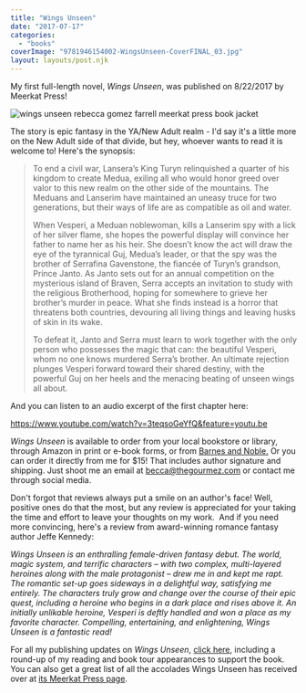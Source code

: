 ```yaml
---
title: "Wings Unseen"
date: "2017-07-17"
categories:
  - "books"
coverImage: "9781946154002-WingsUnseen-CoverFINAL_03.jpg"
layout: layouts/post.njk
---
```


My first full-length novel, _Wings Unseen_, was published on 8/22/2017 by Meerkat Press!

![wings unseen rebecca gomez farrell meerkat press book jacket](https://d2ypg8o05lff0b.cloudfront.net/wp-content/uploads/sites/3/pages/FINAL-9781946154002-WingsUnseen-Cover-FLATTENED-CMYK_03-1024x713.jpg)

The story is epic fantasy in the YA/New Adult realm - I'd say it's a little more on the New Adult side of that divide, but hey, whoever wants to read it is welcome to! Here's the synopsis:

> To end a civil war, Lansera’s King Turyn relinquished a quarter of his kingdom to create Medua, exiling all who would honor greed over valor to this new realm on the other side of the mountains. The Meduans and Lanserim have maintained an uneasy truce for two generations, but their ways of life are as compatible as oil and water.
>
> When Vesperi, a Meduan noblewoman, kills a Lanserim spy with a lick of her silver flame, she hopes the powerful display will convince her father to name her as his heir. She doesn’t know the act will draw the eye of the tyrannical Guj, Medua’s leader, or that the spy was the brother of Serrafina Gavenstone, the fiancée of Turyn’s grandson, Prince Janto. As Janto sets out for an annual competition on the mysterious island of Braven, Serra accepts an invitation to study with the religious Brotherhood, hoping for somewhere to grieve her brother’s murder in peace. What she finds instead is a horror that threatens both countries, devouring all living things and leaving husks of skin in its wake.
>
> To defeat it, Janto and Serra must learn to work together with the only person who possesses the magic that can: the beautiful Vesperi, whom no one knows murdered Serra’s brother. An ultimate rejection plunges Vesperi forward toward their shared destiny, with the powerful Guj on her heels and the menacing beating of unseen wings all about.

And you can listen to an audio excerpt of the first chapter here:

https://www.youtube.com/watch?v=3teqsoGeYfQ&feature=youtu.be

_Wings Unseen_ is available to order from your local bookstore or library, through Amazon in print or e-book forms, or from [Barnes and Noble.](https://www.barnesandnoble.com/w/wings-unseen-rebecca-gomez-farrell/1126061986?ean=9781946154019) Or you can order it directly from me for $15! That includes author signature and shipping. Just shoot me an email at [becca@thegourmez.com](mailto:becca@thegourmez.com) or contact me through social media.

Don't forgot that reviews always put a smile on an author's face! Well, positive ones do that the most, but any review is appreciated for your taking the time and effort to leave your thoughts on my work.  And if you need more convincing, here's a review from award-winning romance fantasy author Jeffe Kennedy:

_Wings Unseen is an enthralling female-driven fantasy debut. The world, magic system, and terrific characters – with two complex, multi-layered heroines along with the male protagonist – drew me in and kept me rapt. The romantic set-up goes sideways in a delightful way, satisfying me entirely. The characters truly grow and change over the course of their epic quest, including a heroine who begins in a dark place and rises above it. An initially unlikable heroine, Vesperi is deftly handled and won a place as my favorite character. Compelling, entertaining, and enlightening, Wings Unseen is a fantastic read!_

For all my publishing updates on _Wings Unseen_, [click here](/category/wings-unseen/), including a round-up of my reading and book tour appearances to support the book. You can also get a great list of all the accolades Wings Unseen has received over at [its Meerkat Press page](http://meerkatpress.com/books/wings-unseen/).
